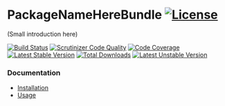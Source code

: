 # PackageNameHereBundle [![License](https://poser.pugx.org/cleentfaar/package-name-here-bundle/license.svg)](https://packagist.org/packages/cleentfaar/package-name-here-bundle)

(Small introduction here)

[![Build Status](https://secure.travis-ci.org/cleentfaar/package-name-here-bundle.svg)](http://travis-ci.org/cleentfaar/package-name-here-bundle)
[![Scrutinizer Code Quality](https://scrutinizer-ci.com/g/cleentfaar/package-name-here-bundle/badges/quality-score.png?b=master)](https://scrutinizer-ci.com/g/cleentfaar/package-name-here-bundle/?branch=master)
[![Code Coverage](https://scrutinizer-ci.com/g/cleentfaar/package-name-here-bundle/badges/coverage.png?b=master)](https://scrutinizer-ci.com/g/cleentfaar/package-name-here-bundle/?branch=master)<br/>
[![Latest Stable Version](https://poser.pugx.org/cleentfaar/package-name-here-bundle/v/stable.svg)](https://packagist.org/packages/cleentfaar/package-name-here-bundle)
[![Total Downloads](https://poser.pugx.org/cleentfaar/package-name-here-bundle/downloads.svg)](https://packagist.org/packages/cleentfaar/package-name-here-bundle)
[![Latest Unstable Version](https://poser.pugx.org/cleentfaar/package-name-here-bundle/v/unstable.svg)](https://packagist.org/packages/cleentfaar/package-name-here-bundle)


### Documentation

- [Installation](Resources/doc/installation.md)
- [Usage](Resources/doc/usage.md)
